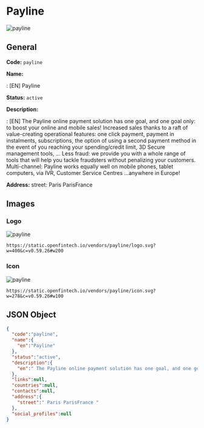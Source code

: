 
# Payline 
![payline](https://static.openfintech.io/vendors/payline/logo.svg?w=400&c=v0.59.26#w200)  

## General 
 
**Code:** `payline` 
 
**Name:** 
 
:	[EN] Payline 
 
**Status:** `active` 
 
**Description:** 
 
: [EN]  The Payline online payment solution has one goal, and one goal only: to boost your online and mobile sales! Increased sales thanks to a raft of value-creating operational features: one click payment, payment in instalments, subscriptions, the option of using a second payment method in the event of you reaching your spending/credit limit, 3D Secure management tools, ... Less fraud: we provide you with a whole range of tools that will help you tackle fraudsters without penalizing your customers. Multi-channel: Payline works equally well on mobile phones, tablet computers, via IVR, Customer Service Centres ...anywhere in Europe!  
 
**Address:** 
street:  Paris ParisFrance  

## Images 

### Logo 
 
![payline](https://static.openfintech.io/vendors/payline/logo.svg?w=400&c=v0.59.26#w200)  

```
https://static.openfintech.io/vendors/payline/logo.svg?w=400&c=v0.59.26#w200
```  

### Icon 
 
![payline](https://static.openfintech.io/vendors/payline/icon.svg?w=278&c=v0.59.26#w100)  

```
https://static.openfintech.io/vendors/payline/icon.svg?w=278&c=v0.59.26#w100
```  

## JSON Object 

```json
{
  "code":"payline",
  "name":{
    "en":"Payline"
  },
  "status":"active",
  "description":{
    "en":" The Payline online payment solution has one goal, and one goal only: to boost your online and mobile sales! Increased sales thanks to a raft of value-creating operational features: one click payment, payment in instalments, subscriptions, the option of using a second payment method in the event of you reaching your spending\/credit limit, 3D Secure management tools, ... Less fraud: we provide you with a whole range of tools that will help you tackle fraudsters without penalizing your customers. Multi-channel: Payline works equally well on mobile phones, tablet computers, via IVR, Customer Service Centres ...anywhere in Europe! "
  },
  "links":null,
  "countries":null,
  "contacts":null,
  "address":{
    "street":" Paris ParisFrance "
  },
  "social_profiles":null
}
```  
